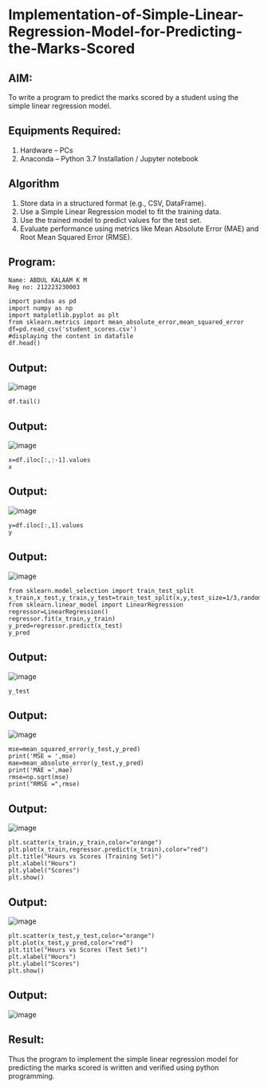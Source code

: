 # Implementation-of-Simple-Linear-Regression-Model-for-Predicting-the-Marks-Scored

## AIM:
To write a program to predict the marks scored by a student using the simple linear regression model.

## Equipments Required:
1. Hardware – PCs
2. Anaconda – Python 3.7 Installation / Jupyter notebook

## Algorithm
1. Store data in a structured format (e.g., CSV, DataFrame).
2. Use a Simple Linear Regression model to fit the training data.
3. Use the trained model to predict values for the test set.
4. Evaluate performance using metrics like Mean Absolute Error (MAE) and Root Mean Squared Error (RMSE).

## Program:
```
Name: ABDUL KALAAM K M
Reg no: 212223230003
```
```
import pandas as pd
import numpy as np
import matplotlib.pyplot as plt
from sklearn.metrics import mean_absolute_error,mean_squared_error
df=pd.read_csv('student_scores.csv')
#displaying the content in datafile
df.head()
```

## Output:
![image](https://github.com/user-attachments/assets/ab8ccd75-c94f-465f-880a-171ab6925177)
```
df.tail()
```
## Output:
![image](https://github.com/user-attachments/assets/fa7edde5-e662-4c39-ae3b-085e13e8cbfb)
```
x=df.iloc[:,:-1].values
x
```
## Output:
![image](https://github.com/user-attachments/assets/0c8428b8-13b6-40ba-b19b-f36ee582e3a0)
```
y=df.iloc[:,1].values
y
```
## Output:
![image](https://github.com/user-attachments/assets/b9dd488d-42c9-4bb8-8d27-ed3caa0ac437)
```
from sklearn.model_selection import train_test_split
x_train,x_test,y_train,y_test=train_test_split(x,y,test_size=1/3,random_state=0)
from sklearn.linear_model import LinearRegression
regressor=LinearRegression()
regressor.fit(x_train,y_train)
y_pred=regressor.predict(x_test)
y_pred
```
## Output:
![image](https://github.com/user-attachments/assets/bdcdbd0e-1b56-4085-8950-5e3a01613689)
```
y_test
```
## Output:
![image](https://github.com/user-attachments/assets/509946a2-87e1-46ec-82d5-af0852a2968c)
```
mse=mean_squared_error(y_test,y_pred)
print('MSE = ',mse)
mae=mean_absolute_error(y_test,y_pred)
print('MAE =',mae)
rmse=np.sqrt(mse)
print("RMSE =",rmse)
```
## Output:
![image](https://github.com/user-attachments/assets/89765415-a172-4c43-8b27-2f21f6372b34)
```
plt.scatter(x_train,y_train,color="orange")
plt.plot(x_train,regressor.predict(x_train),color="red")
plt.title("Hours vs Scores (Training Set)")
plt.xlabel("Hours")
plt.ylabel("Scores")
plt.show()
```
## Output:
![image](https://github.com/user-attachments/assets/15ecf353-b7d4-40b8-9592-759d6de15f53)
```
plt.scatter(x_test,y_test,color="orange")
plt.plot(x_test,y_pred,color="red")
plt.title("Hours vs Scores (Test Set)")
plt.xlabel("Hours")
plt.ylabel("Scores")
plt.show()
```
## Output:
![image](https://github.com/user-attachments/assets/bb66e6e1-649f-4115-9aa7-26f7dae686c9)
## Result:
Thus the program to implement the simple linear regression model for predicting the marks scored is written and verified using python programming.
